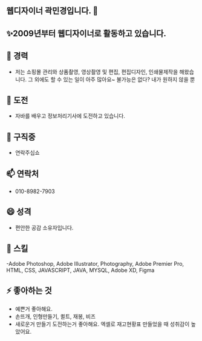 ## 웹디자이너 곽민경입니다. 👋
## ✨2009년부터 웹디자이너로 활동하고 있습니다.
## 🔭 경력 
   - 저는 쇼핑몰 관리와 상품촬영, 영상촬영 및 편집, 편집디자인, 인쇄물제작을 해왔습니다.
     그 외에도 할 수 있는 일이 아주 많아요~
     불가능은 없다? 내가 원하지 않을 뿐

## 🌱 도전 
   - 자바를 배우고 정보처리기사에 도전하고 있습니다.

## 👯 구직중
   - 연락주십쇼

## 📫 연락처
   - 010-8982-7903

## 😄 성격
   - 편안한 공감 소유자입니다.
     
## 🤔 스킬
   -Adobe Photoshop, Adobe Illustrator, Photography, Adobe Premier Pro, HTML, CSS, JAVASCRIPT, JAVA, MYSQL, Adobe XD, Figma
     
## ⚡ 좋아하는 것
   - 예쁜거 좋아해요.
   - 손뜨개, 인형만들기, 퀼트, 재봉, 비즈
   - 새로운거 만들기 도전하는거 좋아해요. 엑셀로 재고현황표 만들었을 때 성취감이 높았어요.

<!--
**kwakminkyeong/kwakminkyeong** is a ✨ _special_ ✨ repository because its `README.md` (this file) appears on your GitHub profile.

Here are some ideas to get you started:

- 🔭 I’m currently working on ...
- 🌱 I’m currently learning ...
- 👯 I’m looking to collaborate on ...
- 🤔 I’m looking for help with ...
- 💬 Ask me about ...
- 📫 How to reach me: ...
- 😄 Pronouns: ...
- ⚡ Fun fact: ...
-->

